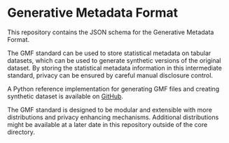 # Generative Metadata Format

This repository contains the JSON schema for the Generative Metadata Format.

The GMF standard can be used to store statistical metadata on tabular datasets, which can be used
to generate synthetic versions of the original dataset. By storing the statistical metadata information in
this intermediate standard, privacy can be ensured by careful manual disclosure control.

A Python reference implementation for generating GMF files and creating synthetic dataset is available on [GitHub](https://github.com/sodascience/metasynth).

The GMF standard is designed to be modular and extensible with more distributions and privacy enhancing mechanisms. Additional distributions might be available at a later date in this repository outside of the core directory.
